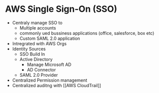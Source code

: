 # AWS Single Sign-On (SSO)
- Centraly manage SSO to
	- Multiple accounts
	- commonly ued bussiness applications (office, salesforce, box etc)
	- Custom SAML 2.0 application
- Intregrated with AWS Orgs
- Identity Sources
	- SSO Build In
	- Active Directory 
		- Manage Microsoft AD
		- AD Connector
	- SAML 2.0 Provider
- Centralized Permission management
- Centralized auditng with [[AWS CloudTrail]]
